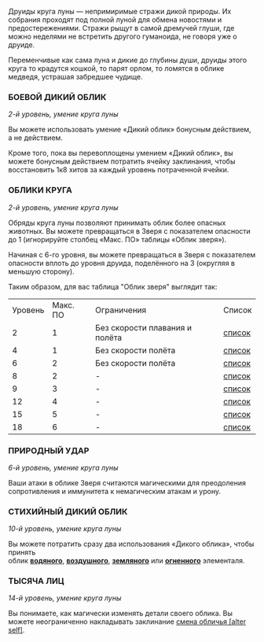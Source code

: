 Друиды круга луны — непримиримые стражи дикой природы. Их собрания проходят под полной луной для обмена новостями и предостережениями. Стражи рыщут в самой дремучей глуши, где можно неделями не встретить другого гуманоида, не говоря уже о друиде.

Переменчивые как сама луна и дикие до глубины души, друиды этого круга то крадутся кошкой, то парят орлом, то ломятся в облике медведя, устрашая забредшее чудище.

  

### БОЕВОЙ ДИКИЙ ОБЛИК

_2-й уровень, умение круга луны_

Вы можете использовать умение «Дикий облик» бонусным действием, а не действием.

Кроме того, пока вы перевоплощены умением «Дикий облик», вы можете бонусным действием потратить ячейку заклинания, чтобы восстановить 1к8 хитов за каждый уровень потраченной ячейки.

  

### ОБЛИКИ КРУГА

_2-й уровень, умение круга луны_

Обряды круга луны позволяют принимать облик более опасных животных. Вы можете превращаться в Зверя с показателем опасности до 1 (игнорируйте столбец «Макс. ПО» таблицы «Облик зверя»).

Начиная с 6-го уровня, вы можете превращаться в Зверя с показателем опасности вплоть до уровня друида, поделённого на 3 (округляя в меньшую сторону).

Таким образом, для вас таблица "Облик зверя" выглядит так:

|   |   |   |   |
|---|---|---|---|
|Уровень|Макс. ПО|Ограничения|Список|
|2|1|Без скорости плавания и полёта|[список](https://dnd.su/bestiary/?search=&type=22&danger=10%7C11%7C12%7C13%7C14&speed=-2%7C-3)|
|4|1|Без скорости полёта|[список](https://dnd.su/bestiary/?search=&type=22&danger=10%7C11%7C12%7C13%7C14&speed=-3)|
|6|2|Без скорости полёта|[список](https://dnd.su/bestiary/?search=&type=22&danger=10%7C11%7C12%7C13%7C14%7C15&speed=-3)|
|8|2|-|[список](https://dnd.su/bestiary/?search=&type=22&danger=10%7C11%7C12%7C13%7C14%7C15)|
|9|3|-|[список](https://dnd.su/bestiary/?search=&type=22&danger=10%7C11%7C12%7C13%7C14%7C15%7C16)|
|12|4|-|[список](https://dnd.su/bestiary/?search=&type=22&danger=10%7C11%7C12%7C13%7C14%7C15%7C16%7C17)|
|15|5|-|[список](https://dnd.su/bestiary/?search=&type=22&danger=10%7C11%7C12%7C13%7C14%7C15%7C16%7C17%7C18)|
|18|6|-|[список](https://dnd.su/bestiary/?search=&type=22&danger=10%7C11%7C12%7C13%7C14%7C15%7C16%7C17%7C18%7C19)|

  

### ПРИРОДНЫЙ УДАР

_6-й уровень, умение круга луны_

Ваши атаки в облике Зверя считаются магическими для преодоления сопротивления и иммунитета к немагическим атакам и урону.

  

### СТИХИЙНЫЙ ДИКИЙ ОБЛИК

_10-й уровень, умение круга луны_

Вы можете потратить сразу два использования «Дикого облика», чтобы принять облик **[водяного](https://dnd.su/bestiary/144-water_elemental/)**, **[воздушного](https://dnd.su/bestiary/141-air_elemental/)**, **[земляного](https://dnd.su/bestiary/142-earth_elemental/)** или **[огненного](https://dnd.su/bestiary/143-fire_elemental/)** элементаля.

  

### ТЫСЯЧА ЛИЦ

_14-й уровень, умение круга луны_

Вы понимаете, как магически изменять детали своего облика. Вы можете неограниченно накладывать заклинание [смена обличья [alter self]](https://dnd.su/spells/323-alter_self/).
